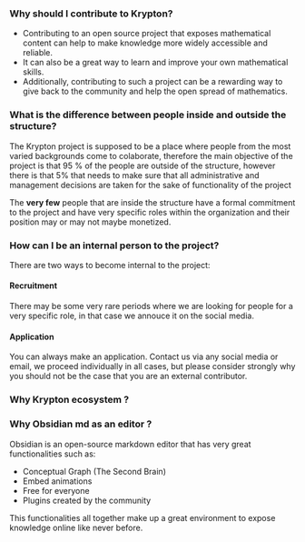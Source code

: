 ### Why should I contribute to Krypton?

-   Contributing to an open source project that exposes mathematical content can help to make knowledge more widely accessible and reliable.
-   It can also be a great way to learn and improve your own mathematical skills.
-   Additionally, contributing to such a project can be a rewarding way to give back to the community and help the open spread of mathematics.

### What is the difference between people inside and outside the structure?
The Krypton project is supposed to be a place where people from the most varied backgrounds come to colaborate, therefore the main objective of the project is that 95 % of the people are outside of the structure, however there is that 5% that needs to make sure that all administrative and management decisions are taken for the sake of functionality of the project

The **very few** people that are inside the structure have a formal commitment to the project and have very specific roles within the organization and their position may or may not maybe monetized.

### How can I be an internal person to the project?

There are two ways to become internal to the project:

#### Recruitment
There may be some very rare periods where we are looking for people for a very specific role, in that case we annouce it on the social media.

#### Application
You can always make an application.
Contact us via any social media or email, we proceed individually in all cases, but please consider strongly why you should not be the case that you are an external contributor.


### Why Krypton ecosystem ?


### Why Obsidian md as an editor ?
Obsidian is an open-source markdown editor that has very great functionalities such as:
- Conceptual Graph (The Second Brain)
- Embed animations
- Free for everyone
- Plugins created by the community

This functionalities all together make up a great environment to expose knowledge online like never before.
